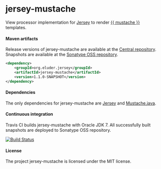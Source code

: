 jersey-mustache
===============

View processor implementation for [Jersey](http://jersey.java.net/) to render
[{{ mustache }}](http://mustache.github.io/) templates.


#### Maven artifacts

Release versions of jersey-mustache are available at the [Central repository](http://search.maven.org/). Snapshots are
available at the [Sonatype OSS repository](https://oss.sonatype.org/).

```xml
<dependency>
    <groupId>org.eluder.jersey</groupId>
    <artifactId>jersey-mustache</artifactId>
    <version>1.1.0-SNAPSHOT</version>
</dependency>
```


#### Dependencies

The only dependencies for jersey-mustache are [Jersey](http://jersey.java.net/) and
[Mustache.java](https://github.com/spullara/mustache.java).


#### Continuous integration

Travis CI builds jersey-mustache with Oracle JDK 7. All successfully built snapshots are deployed to Sonatype OSS
repository.

[![Build Status](https://travis-ci.org/trautonen/jersey-mustache.png)](https://travis-ci.org/trautonen/jersey-mustache)


#### License

The project jersey-mustache is licensed under the MIT license.
